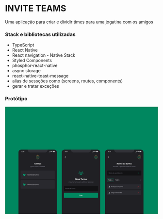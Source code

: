 # INVITE TEAMS

Uma aplicação para criar e dividir times para uma jogatina com os amigos

### Stack e bibliotecas utilizadas

- TypeScript
- React Native
- React navigation - Native Stack
- Styled Components
- phosphor-react-native
- async storage
- react-native-toast-message
- alias de sessções como (screens, routes, components)
- gerar e tratar exceções

### Protótipo

![capa](assets/Capa.png)
